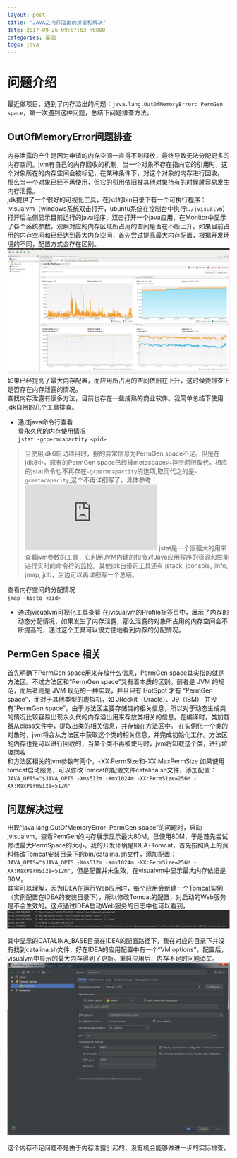 ```yaml
---
layout: post
title: "JAVA之内存溢出的排查和解决"
date: 2017-09-26 09:07:03 +0800
categories: 基础
tags: java
---
```


# 问题介绍
最近做项目，遇到了内存溢出的问题：`java.lang.OutOfMemoryError: PermGen space`，第一次遇到这种问题，总结下问题排查方法。  

## OutOfMemoryError问题排查  

内存泄露的产生是因为申请的内存空间一直得不到释放，最终导致无法分配更多的内存空间。jvm有自己的内存回收的机制，当一个对象不存在指向它的引用时，这个对象所在的内存空间会被标记，在某种条件下，对这个对象的内存进行回收。  
那么当一个对象已经不再使用，但它的引用依旧被其他对象持有的时候就容易发生内存泄露。  
jdk提供了一个很好的可视化工具，在jkd的bin目录下有一个可执行程序：jvisualvm（windows系统双击打开，ubuntu系统在控制台中执行:`./jvisualvm`）  
打开后左侧显示目前运行的java程序，双击打开一个java应用，在Monitor中显示了各个系统参数，观察对应的内存区域所占用的空间是否在不断上升。如果目前占用的内存空间和已经达到最大内存空间，首先尝试提高最大内存配置，根据开发环境的不同，配置方式会存在区别。
![](/_pic/201710/visualvm.png)
如果已经提高了最大内存配置，而应用所占用的空间依旧在上升，这时候要排查下是否存在内存泄露的情况。  
查找内存泄露有很多方法，目前也存在一些成熟的商业软件。我简单总结下使用jdk自带的几个工具排查。  

* 通过java命令行查看  
看永久代的内存使用情况  
`jstat -gcpermcapactity <pid> `
> 当使用jdk6启动项目时，报的异常信息为PermGen space不足。但是在jdk8中，原有的PermGen space已经被metaspace内存空间所取代，相应的jstat命令也不再存在`-gcpermcapactity`的选项,取而代之的是`-gcmetacapacity`,这个不再详细写了，具体参考：![永久代(PermGen)和元空间(Metaspace)](http://www.cnblogs.com/paddix/p/5309550.html)
> jstat是一个很强大的用来查看jvm参数的工具，它利用JVM内建的指令对Java应用程序的资源和性能进行实时的命令行的监控。其他jdk自带的工具还有 jstack, jconsole, jinfo, jmap, jdb，后边可以再详细写一个总结。

查看内存空间的分配情况  
`jmap -histo <pid>` 
* 通过jvisualvm可视化工具查看
在jvisualvm的Profile标签页中，展示了内存的动态分配情况，如果发生了内存泄露，那么泄露的对象所占用的内存空间会不断提高的，通过这个工具可以很方便地看到内存的分配情况。  

## PermGen Space 相关
首先明确下PermGen space用来存放什么信息，PermGen space其实指的就是方法区。不过方法区和“PermGen space”又有着本质的区别。前者是 JVM 的规范，而后者则是 JVM 规范的一种实现，并且只有 HotSpot 才有 “PermGen space”，而对于其他类型的虚拟机，如 JRockit（Oracle）、J9（IBM） 并没有“PermGen space”。由于方法区主要存储类的相关信息，所以对于动态生成类的情况比较容易出现永久代的内存溢出用来存放类相关的信息。在编译时，类加载器从class文件中，提取出类的相关信息，并存储在方法区中。
在实例化一个类的对象时，jvm将会从方法区中获取这个类的相关信息，并完成初始化工作。方法区的内存也是可以进行回收的，当某个类不再被使用时，jvm将卸载这个类，进行垃圾回收  
和方法区相关的jvm参数有两个，-XX:PermSize和-XX:MaxPermSize
如果使用tomcat启动服务，可以修改Tomcat的配置文件catalina.sh文件，添加配置：`JAVA_OPTS="$JAVA_OPTS -Xms512m -Xmx1024m -XX:PermSize=256M -XX:MaxPermSize=512m"`

## 问题解决过程
出现“java.lang.OutOfMemoryError: PermGen space”的问题时，启动jvisualvm，查看PemGen的内存展示显示最大80M，已使用80M，于是首先尝试修改最大PermSpace的大小。我的开发环境是IDEA+Tomcat，首先按照网上的资料修改Tomcat安装目录下的bin/catalina.sh文件，添加配置：`JAVA_OPTS="$JAVA_OPTS -Xms512m -Xmx1024m -XX:PermSize=256M -XX:MaxPermSize=512m"`，但是配置并未生效，在visualvm中显示最大内存依旧是80M。  
其实可以理解，因为IDEA在运行Web应用时，每个应用会新建一个Tomcat实例（实例配置在IDEA的安装目录下），所以修改Tomcat的配置，对启动的Web服务是不会生效的。这点通过IDEA启动Web服务的日志中也可以看到，
![](/_pic/201710/log.PNG)

其中显示的CATALINA_BASE目录在IDEA的配置路径下，我在对应的目录下并没有找到catalina.sh文件，好在IDEA的应用配置中有一个“VM options”，配置后，visualvm中显示的最大内存得到了更新。重启应用后，内存不足的问题消失。
![](/_pic/201710/vm.PNG)

这个内存不足问题不是由于内存泄露引起的，没有机会能够做进一步的实际排查。